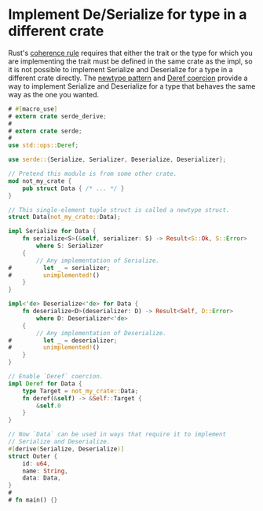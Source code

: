 # Implement De/Serialize for type in a different crate

Rust's
[coherence rule](https://doc.rust-lang.org/book/traits.html#rules-for-implementing-traits)
requires that either the trait or the type for which you are implementing the
trait must be defined in the same crate as the impl, so it
is not possible to implement Serialize and Deserialize for a type in a different
crate directly. The
[newtype pattern](https://doc.rust-lang.org/book/structs.html#tuple-structs)
and
[Deref coercion](https://doc.rust-lang.org/book/deref-coercions.html)
provide a way to implement Serialize and Deserialize for a type that behaves the
same way as the one you wanted.

```rust
# #[macro_use]
# extern crate serde_derive;
#
# extern crate serde;
#
use std::ops::Deref;

use serde::{Serialize, Serializer, Deserialize, Deserializer};

// Pretend this module is from some other crate.
mod not_my_crate {
    pub struct Data { /* ... */ }
}

// This single-element tuple struct is called a newtype struct.
struct Data(not_my_crate::Data);

impl Serialize for Data {
    fn serialize<S>(&self, serializer: S) -> Result<S::Ok, S::Error>
        where S: Serializer
    {
        // Any implementation of Serialize.
#         let _ = serializer;
#         unimplemented!()
    }
}

impl<'de> Deserialize<'de> for Data {
    fn deserialize<D>(deserializer: D) -> Result<Self, D::Error>
        where D: Deserializer<'de>
    {
        // Any implementation of Deserialize.
#         let _ = deserializer;
#         unimplemented!()
    }
}

// Enable `Deref` coercion.
impl Deref for Data {
    type Target = not_my_crate::Data;
    fn deref(&self) -> &Self::Target {
        &self.0
    }
}

// Now `Data` can be used in ways that require it to implement
// Serialize and Deserialize.
#[derive(Serialize, Deserialize)]
struct Outer {
    id: u64,
    name: String,
    data: Data,
}
#
# fn main() {}
```
